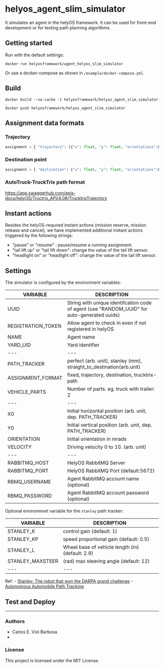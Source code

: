 # helyos_agent_slim_simulator

It simulates an agent in the helyOS framework. It can be used for front-end development or for testing path planning algorithms.

## Getting started

Run with the default settings:
```
docker run helyosframework/agent_helyos_slim_simulator
```

Or use a docker-compose as shown in `/example/docker-compose.yml`.


## Build

```
docker build --no-cache -t helyosframework/helyos_agent_slim_simulator .
docker push helyosframework/helyos_agent_slim_simulator
```

## Assignment data formats
### Trajectory

```python
assignment = { "trajectory": [{"x": float, "y": float, "orientations":List[float], time:float}, ...] }

```
### Destination point
``` python
assignment = { "destination": {"x": float, "y": float, "orientations":List[float]}  }
```

### AutoTruck-TruckTrix path format

https://app.swaggerhub.com/apis-docs/helyOS/Tructrix_API/4.0#/TrucktrixTrajectory


## Instant actions
Besides the helyOS-required instant actions (mission reserve, mission release and cancel),
we have implemented additional instant actions triggered by the following strings:

* "pause" or "resume" : pause/resume a running assignment.
* "tail lift up" or "tail lift down": change the value of the tail lift sensor.
* "headlight on" or "headlight off": change the value of the tail lift sensor.

## Settings

The simulator is configured by the environment variables:

| VARIABLE | DESCRIPTION |
| --- | --- |
| UUID | String with unique identifcation code of agent (use "RANDOM_UUID" for auto-generated uuids) |
| REGISTRATION_TOKEN | Allow agent to check in even if not registered in helyOS |
| NAME | Agent name |
| YARD_UID | Yard identifier |
| --- | --- |
| PATH_TRACKER |  perfect (arb. unit), stanley (mm), straight_to_destination(arb.unit)|
| ASSIGNMENT_FORMAT | fixed, trajectory, destination, trucktrix-path |
| VEHICLE_PARTS | Number of parts. eg. truck with trailer: 2 |
| --- | --- |
| X0 | Initial horizontal position (arb. unit, dep. PATH_TRACKER)|
| Y0 | Initial vertical position (arb. unit, dep. PATH_TRACKER)|
| ORIENTATION | Initial orientation in mrads |
| VELOCITY | Driving velocity 0 to 10. (arb. unit) |
| --- | --- |
| RABBITMQ_HOST | HelyOS RabbitMQ Server  |
| RABBITMQ_PORT | HelyOS RabbitMQ Port (default:5672)  |
| RBMQ_USERNAME | Agent RabbitMQ account name (optional) |
| RBMQ_PASSWORD | Agent RabbitMQ account password (optional)  |

Optional environmnet variable for the `stanley` path tracker:

| VARIABLE | DESCRIPTION |
| --- | --- |
| STANLEY_K | control gain (default: 1) |
| STANLEY_KP | speed proportional gain (default: 0.5)|
| STANLEY_L |  Wheel base of vehicle length (m) (default: 2.9) |
| STANLEY_MAXSTEER | (rad) max steering angle (default: 12)|
| --- | --- |

Ref:
    - [Stanley: The robot that won the DARPA grand challenge](http://isl.ecst.csuchico.edu/DOCS/darpa2005/DARPA%202005%20Stanley.pdf)
    - [Autonomous Automobile Path Tracking](https://www.ri.cmu.edu/pub_files/2009/2/Automatic_Steering_Methods_for_Autonomous_Automobile_Path_Tracking.pdf)


## Test and Deploy

***

### Authors

*   Carlos E. Viol Barbosa
*



### License

This project is licensed under the MIT License.